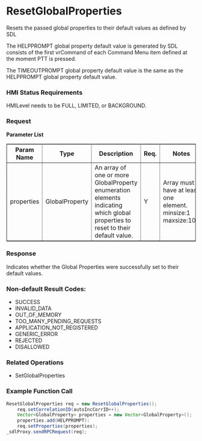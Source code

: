 # ResetGlobalProperties
Resets the passed global properties to their default values as defined by SDL

The HELPPROMPT global property default value is generated by SDL consists of the first vrCommand of each Command Menu item defined at the moment PTT is pressed.

The TIMEOUTPROMPT global property default value is the same as the HELPPROMPT global property default value.

### HMI Status Requirements ###

HMILevel needs to be FULL, LIMITED, or BACKGROUND.

### Request ###

<b>Parameter List</b>
 <table border="1" rules="all">
 		<tr>
 			<th>Param Name</th>
 			<th>Type</th>
 			<th>Description</th>
                 <th> Req.</th>
 			<th>Notes</th>
 			<th>Version Available</th>
 		</tr>
 		<tr>
 			<td>properties</td>
 			<td>GlobalProperty</td>
 			<td>An array of one or more GlobalProperty enumeration elements indicating which global properties to reset to their default value.</td>
                 <td>Y</td>
 			<td>Array must have at least one element.<br>minsize:1<br> maxsize:100</td>
			<td>SmartDeviceLink 1.0</td>
 		</tr>
  </table>

### Response ###

Indicates whether the Global Properties were successfully set to their default values.

### Non-default Result Codes: ###

* SUCCESS
* INVALID_DATA
* OUT_OF_MEMORY
* TOO_MANY_PENDING_REQUESTS
* APPLICATION_NOT_REGISTERED
* GENERIC_ERROR
* REJECTED
* DISALLOWED

### Related Operations ###

* SetGlobalProperties

### Example Function Call ###
```java
ResetGlobalProperties req = new ResetGlobalProperties();
	req.setCorrelationID(autoIncCorrID++);
	Vector<GlobalProperty> properties = new Vector<GlobalProperty>();
	properties.add(HELPPROMPT):
	req.setProperties(properties);
_sdlProxy.sendRPCRequest(req);
```
